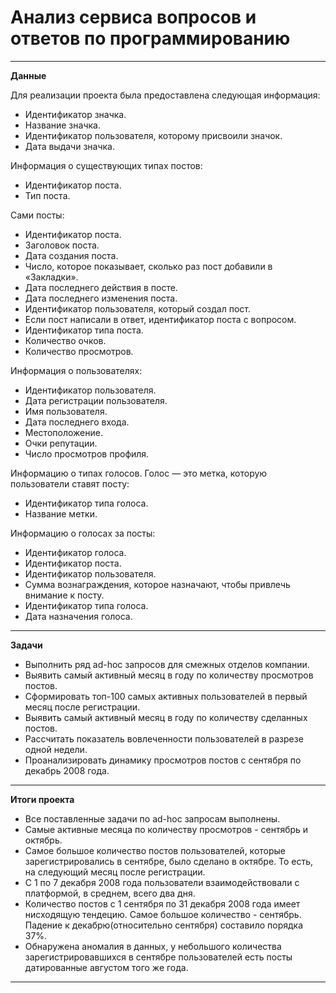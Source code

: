 # Анализ сервиса вопросов и ответов по программированию #
-----
**Данные**

Для реализации проекта была предоставлена следующая информация:
- Идентификатор значка.
- Название значка.
- Идентификатор пользователя, которому присвоили значок.
- Дата выдачи значка.
  
Информация о существующих типах постов:
- Идентификатор поста.
- Тип поста.

Сами посты:
- Идентификатор поста.
- Заголовок поста.
- Дата создания поста.
- Число, которое показывает, сколько раз пост добавили в «Закладки».
- Дата последнего действия в посте.
- Дата последнего изменения поста.
- Идентификатор пользователя, который создал пост.
- Если пост написали в ответ, идентификатор поста с вопросом.
- Идентификатор типа поста.
- Количество очков.
- Количество просмотров.

Информация о пользователях:
- Идентификатор пользователя.
- Дата регистрации пользователя.
- Имя пользователя.
- Дата последнего входа.
- Местоположение.
- Очки репутации.
- Число просмотров профиля.

Информацию о типах голосов. Голос — это метка, которую пользователи ставят посту:
- Идентификатор типа голоса.
- Название метки.

Информацию о голосах за посты:
- Идентификатор голоса.
- Идентификатор поста.
- Идентификатор пользователя.
- Сумма вознаграждения, которое назначают, чтобы привлечь внимание к посту.
- Идентификатор типа голоса.
- Дата назначения голоса. 

-----
**Задачи**

- Выполнить ряд ad-hoc запросов для смежных отделов компании.
- Выявить самый активный месяц в году по количеству просмотров постов.
- Сформировать топ-100 самых активных пользователей в первый месяц после регистрации.
- Выявить самый активный месяц в году по количеству сделанных постов.
- Рассчитать показатель вовлеченности пользователей в разрезе одной недели.
- Проанализировать динамику просмотров постов с сентября по декабрь 2008 года.

-----
**Итоги проекта**

- Все поставленные задачи по ad-hoc запросам выполнены.
- Самые активные месяца по количеству просмотров - сентябрь и октябрь.
- Самое большое количество постов пользователей, которые зарегистрировались в сентябре, было сделано в октябре. То есть, на следующий месяц после регистрации.
- С 1 по 7 декабря 2008 года пользователи взаимодействовали с платформой, в среднем, всего два дня.
- Количество постов с 1 сентября по 31 декабря 2008 года имеет нисходящую тендецию. Самое большое количество - сентябрь. Падение к декабрю(относительно сентября) составило порядка 37%.
- Обнаружена аномалия в данных, у небольшого количества зарегистрировавшихся в сентябре пользователей есть посты датированные августом того же года.
-----

